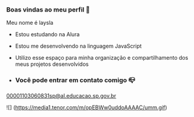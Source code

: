 ### Boas vindas ao meu perfil 💙

Meu nome é laysla

- Estou estudando na Alura
- Estou me desenvolvendo na linguagem JavaScript
- Utilizo esse espaço para minha organização e compartilhamento dos meus projetos desenvolvidos

- ### Você pode entrar em contato comigo  📪

00001103060831sp@al.educacao.sp.gov.br



![] (https://media1.tenor.com/m/opEBWw0uddoAAAAC/umm.gif)
